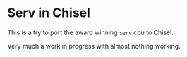 # Serv in Chisel

This is a try to port the award winning
`serv` cpu to Chisel.

Very much a work in progress with almost nothing working.
